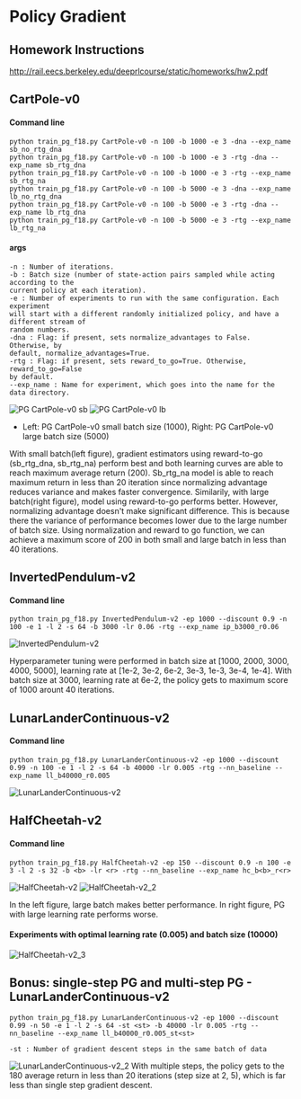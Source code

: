 # Policy Gradient
## Homework Instructions
http://rail.eecs.berkeley.edu/deeprlcourse/static/homeworks/hw2.pdf

## CartPole-v0
#### Command line
```
python train_pg_f18.py CartPole-v0 -n 100 -b 1000 -e 3 -dna --exp_name sb_no_rtg_dna
python train_pg_f18.py CartPole-v0 -n 100 -b 1000 -e 3 -rtg -dna --exp_name sb_rtg_dna
python train_pg_f18.py CartPole-v0 -n 100 -b 1000 -e 3 -rtg --exp_name sb_rtg_na
python train_pg_f18.py CartPole-v0 -n 100 -b 5000 -e 3 -dna --exp_name lb_no_rtg_dna
python train_pg_f18.py CartPole-v0 -n 100 -b 5000 -e 3 -rtg -dna --exp_name lb_rtg_dna
python train_pg_f18.py CartPole-v0 -n 100 -b 5000 -e 3 -rtg --exp_name lb_rtg_na
```
#### args
```
-n : Number of iterations.
-b : Batch size (number of state-action pairs sampled while acting according to the
current policy at each iteration).
-e : Number of experiments to run with the same configuration. Each experiment
will start with a different randomly initialized policy, and have a different stream of
random numbers.
-dna : Flag: if present, sets normalize_advantages to False. Otherwise, by
default, normalize_advantages=True.
-rtg : Flag: if present, sets reward_to_go=True. Otherwise, reward_to_go=False
by default.
--exp_name : Name for experiment, which goes into the name for the data directory.
```
![PG CartPole-v0 sb](figure/average_return2.png)
![PG CartPole-v0 lb](figure/lb_avg_return2.png)


- Left: PG CartPole-v0 small batch size (1000), Right: PG CartPole-v0 large batch size (5000)

With small batch(left figure), gradient estimators using reward-to-go (sb_rtg_dna, sb_rtg_na) perform best and both learning curves are able to reach maximum average return (200). Sb_rtg_na model is able to reach maximum return in less than 20 iteration since normalizing advantage reduces variance and makes faster convergence. Similarily, with large batch(right figure), model using reward-to-go performs better. However, normalizing advantage doesn't make significant difference. This is because there the variance of performance becomes lower due to the large number of batch size. Using normalization and reward to go function, we can achieve a maximum score of 200 in both small and large batch in less than 40 iterations.


## InvertedPendulum-v2
#### Command line
```
python train_pg_f18.py InvertedPendulum-v2 -ep 1000 --discount 0.9 -n 100 -e 1 -l 2 -s 64 -b 3000 -lr 0.06 -rtg --exp_name ip_b3000_r0.06 

```
![InvertedPendulum-v2](figure/ip_maximum.png)

Hyperparameter tuning were performed in batch size at [1000, 2000, 3000, 4000, 5000], learning rate at [1e-2, 3e-2, 6e-2, 3e-3, 1e-3, 3e-4, 1e-4].
With batch size at 3000, learning rate at 6e-2, the policy gets to maximum score of 1000 arount 40 iterations.


## LunarLanderContinuous-v2
#### Command line
```
python train_pg_f18.py LunarLanderContinuous-v2 -ep 1000 --discount 0.99 -n 100 -e 1 -l 2 -s 64 -b 40000 -lr 0.005 -rtg --nn_baseline --exp_name ll_b40000_r0.005
```
![LunarLanderContinuous-v2](figure/lunar_avg.png)


## HalfCheetah-v2
#### Command line
```
python train_pg_f18.py HalfCheetah-v2 -ep 150 --discount 0.9 -n 100 -e 3 -l 2 -s 32 -b <b> -lr <r> -rtg --nn_baseline --exp_name hc_b<b>_r<r>
```
![HalfCheetah-v2](figure/hc_12.png)
![HalfCheetah-v2_2](figure/hc_22.png)

In the left figure, large batch makes better performance. In right figure, PG with large learning rate performs worse.

#### Experiments with optimal learning rate (0.005) and batch size (10000)
![HalfCheetah-v2_3](figure/hc_add.png)

## Bonus: single-step PG and multi-step PG - LunarLanderContinuous-v2
```
python train_pg_f18.py LunarLanderContinuous-v2 -ep 1000 --discount 0.99 -n 50 -e 1 -l 2 -s 64 -st <st> -b 40000 -lr 0.005 -rtg --nn_baseline --exp_name ll_b40000_r0.005_st<st>

-st : Number of gradient descent steps in the same batch of data
```
![LunarLanderContinuous-v2_2](figure/multi_step.png)
With multiple steps, the policy gets to the 180 average return in less than 20 iterations (step size at 2, 5), which is far less than single step gradient descent.



